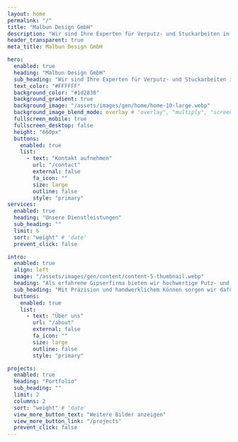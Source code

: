 ```yaml
---
layout: home
permalink: "/"
title: "Malbun Design GmbH"
description: "Wir sind Ihre Experten für Verputz- und Stuckarbeiten in der Schweiz. Mit jahrelanger Erfahrung bieten wir hochwertige Innen- und Außenputzlösungen sowie kreative Stuckarbeiten an."
header_transparent: true
meta_title: Malbun Design GmbH

hero:
  enabled: true
  heading: "Malbun Design GmbH"
  sub_heading: "Wir sind Ihre Experten für Verputz- und Stuckarbeiten in der Schweiz. Mit jahrelanger Erfahrung bieten wir hochwertige Innen- und Außenputzlösungen sowie kreative Stuckarbeiten an."
  text_color: "#FFFFFF"
  background_color: "#1d2830"
  background_gradient: true
  background_image: "/assets/images/gen/home/home-10-large.webp"
  background_image_blend_mode: overlay # "overlay", "multiply", "screen"
  fullscreen_mobile: true
  fullscreen_desktop: false
  height: "660px"
  buttons:
    enabled: true
    list:
      - text: "Kontakt aufnehmen"
        url: "/contact"
        external: false
        fa_icon: ""
        size: large
        outline: false
        style: "primary"
services:
  enabled: true
  heading: "Unsere Dienstleistungen"
  sub_heading: ""
  limit: 6
  sort: "weight" # 'date'
  prevent_click: false

intro:
  enabled: true
  align: left
  image: "/assets/images/gen/content/content-5-thumbnail.webp"
  heading: "Als erfahrene Gipserfirma bieten wir hochwertige Putz- und Stuckarbeiten für Innen- und Außenbereiche an."
  sub_heading: "Mit Präzision und handwerklichem Können sorgen wir dafür, dass Ihre Bauprojekte langlebig und ästhetisch ansprechend gestaltet werden."
  buttons:
    enabled: true
    list:
      - text: "Über uns"
        url: "/about"
        external: false
        fa_icon: ""
        size: large
        outline: false
        style: "primary"

projects:
  enabled: true
  heading: "Portfolio"
  sub_heading: ""
  limit: 2
  columns: 2
  sort: "weight" # 'date'
  view_more_button_text: "Weitere Bilder anzeigen"
  view_more_button_link: "/projects"
  prevent_click: false
---
```


